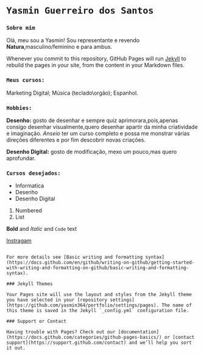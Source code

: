 # `Yasmin Guerreiro dos Santos`

### `Sobre mim`
Olá, meu sou a Yasmin!
Sou representante e revendo **Natura**,masculino/feminino e para ambus.

Whenever you commit to this repository, GitHub Pages will run [Jekyll](https://jekyllrb.com/) to rebuild the pages in your site, from the content in your Markdown files.

### `Meus cursos:`

Marketing Digital;
Música (teclado\orgão);
Espanhol.

### `Hobbies:`

**Desenho:** gosto de desenhar e sempre quiz aprimorara,poís,apenas consigo desenhar visualmente,quero desenhar apartir da minha criatividade e imaginação.
_Anseio_ ter um curso completo e possa me monstrar várias direções diferentes e por fim descobrir novas criações.

**Desenho Digital:** gosto de modificação, mexo um pouco,mas quero aprofundar.



### `Cursos desejados:`
- Informatica
- Desenho
- Desenho Digital

1. Numbered
2. List

**Bold** and _Italic_ and `Code` text

[Instragam](https://www.instagram.com/guer.revendedora)
```

For more details see [Basic writing and formatting syntax](https://docs.github.com/en/github/writing-on-github/getting-started-with-writing-and-formatting-on-github/basic-writing-and-formatting-syntax).

### Jekyll Themes

Your Pages site will use the layout and styles from the Jekyll theme you have selected in your [repository settings](https://github.com/yasmin364/portfolio/settings/pages). The name of this theme is saved in the Jekyll `_config.yml` configuration file.

### Support or Contact

Having trouble with Pages? Check out our [documentation](https://docs.github.com/categories/github-pages-basics/) or [contact support](https://support.github.com/contact) and we’ll help you sort it out.
